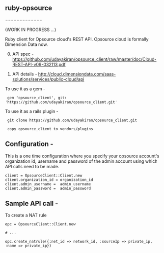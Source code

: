 ## ruby-opsource
=============

(WORK IN PROGRESS ...)

Ruby client for Opsource cloud's REST API. Opsource cloud is formally Dimension Data now.

0. API spec - https://github.com/udayakiran/opsource_client/raw/master/doc/Cloud-REST-API-v09-032113.pdf

0. API details - http://cloud.dimensiondata.com/saas-solutions/services/public-cloud/api

To use it as a gem -

     gem 'opsource_client', git: 'https://github.com/udayakiran/opsource_client.git'

To use it as a rails plugin -

     git clone https://github.com/udayakiran/opsource_client.git

     copy opsource_client to vendors/plugins

## Configuration -

This is a one time configuration where you specify your opsource account's organization id,
username and password of the admin account using which API calls need to be made.

    client = OpsourceClient::Client.new
    client.organization_id = organization_id
    client.admin_username =  admin_username
    client.admin_password =  admin_password
  

## Sample API call -

To create a NAT rule

    opc = OpsourceClient::Client.new

    # ...

    opc.create_natrule({:net_id => network_id, :sourceIp => private_ip, :name => private_ip})


